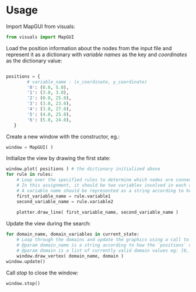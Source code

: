 # Usage

Import MapGUI from visuals:

```Python
from visuals import MapGUI
```

Load the position information about the nodes from the input file and represent it as a dictionary with *variable names* as the key and *coordinates* as the dictionary value:

```Python

positions = {
        # variable_name : (x_coordinate, y_coordinate)
        '0': (0.0, 5.0),
        '1': (3.0, 3.0),
        '2': (0.0, 25.0),
        '3': (3.0, 23.0),
        '4': (3.0, 27.0),
        '5': (4.0, 25.0),
        '6': (5.0, 24.0),
   }
```

Create a new window with the constructor, eg.:

```Python
window = MapGUI( )
```

Initialize the view by drawing the first state:

```Python
window.plot( positions ) # the dictionary initialized above
for rule in rules:
    # Loop over the specified rules to determine which nodes are connected with a line.
    # In this assignment, it should be two variables involved in each atomic rule.
    # A variable name should be represented as a string according to how the `positions` dictionary was formatted
    first_variable_name = rule.variable1
    second_variable_name = rule.variable2
    
    plotter.draw_line( first_variable_name, second_variable_name )
```

Update the view during the search:

```Python
for domain_name, domain_variables in current_state:
    # Loop through the domains and update the graphics using a call to *draw_vertex*.
    # @param domain_name is a string according to how the `positions` dictionary was formatted
    # @param domain is a list of currently valid domain values eg: [0, 1, 2]
    window.draw_vertex( domain_name, domain )
window.update()
```

Call *stop* to close the window:

```Python
window.stop()
```
